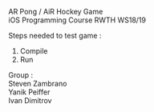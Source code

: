 AR Pong / AiR Hockey Game  
iOS Programming Course RWTH WS18/19  
  
Steps needed to test game :  
1. Compile  
2. Run  
  
Group :  
Steven Zambrano  
Yanik Peiffer  
Ivan Dimitrov  
